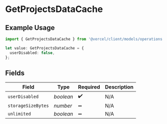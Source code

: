 # GetProjectsDataCache

## Example Usage

```typescript
import { GetProjectsDataCache } from '@vercel/client/models/operations';

let value: GetProjectsDataCache = {
  userDisabled: false,
};
```

## Fields

| Field              | Type      | Required           | Description |
| ------------------ | --------- | ------------------ | ----------- |
| `userDisabled`     | _boolean_ | :heavy_check_mark: | N/A         |
| `storageSizeBytes` | _number_  | :heavy_minus_sign: | N/A         |
| `unlimited`        | _boolean_ | :heavy_minus_sign: | N/A         |
